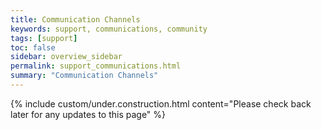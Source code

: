 ```yaml
---
title: Communication Channels
keywords: support, communications, community 
tags: [support]
toc: false
sidebar: overview_sidebar
permalink: support_communications.html
summary: "Communication Channels"
---
```


{% include custom/under.construction.html content="Please check back later for any updates to this page" %}